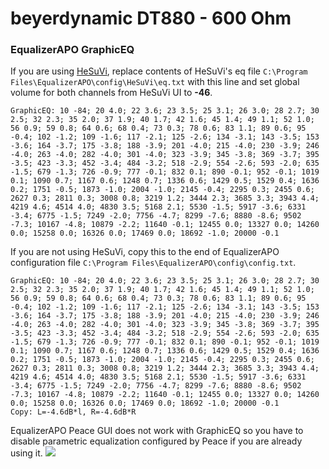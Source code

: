# beyerdynamic DT880 - 600 Ohm
### EqualizerAPO GraphicEQ
If you are using [HeSuVi](https://sourceforge.net/projects/hesuvi/), replace contents of HeSuVi's eq file `C:\Program Files\EqualizerAPO\config\HeSuVi\eq.txt` with this line and set global volume for both channels from HeSuVi UI to **-46**.
```
GraphicEQ: 10 -84; 20 4.0; 22 3.6; 23 3.5; 25 3.1; 26 3.0; 28 2.7; 30 2.5; 32 2.3; 35 2.0; 37 1.9; 40 1.7; 42 1.6; 45 1.4; 49 1.1; 52 1.0; 56 0.9; 59 0.8; 64 0.6; 68 0.4; 73 0.3; 78 0.6; 83 1.1; 89 0.6; 95 -0.4; 102 -1.2; 109 -1.6; 117 -2.1; 125 -2.6; 134 -3.1; 143 -3.5; 153 -3.6; 164 -3.7; 175 -3.8; 188 -3.9; 201 -4.0; 215 -4.0; 230 -3.9; 246 -4.0; 263 -4.0; 282 -4.0; 301 -4.0; 323 -3.9; 345 -3.8; 369 -3.7; 395 -3.5; 423 -3.3; 452 -3.4; 484 -3.2; 518 -2.9; 554 -2.6; 593 -2.0; 635 -1.5; 679 -1.3; 726 -0.9; 777 -0.1; 832 0.1; 890 -0.1; 952 -0.1; 1019 0.1; 1090 0.7; 1167 0.6; 1248 0.7; 1336 0.6; 1429 0.5; 1529 0.4; 1636 0.2; 1751 -0.5; 1873 -1.0; 2004 -1.0; 2145 -0.4; 2295 0.3; 2455 0.6; 2627 0.3; 2811 0.3; 3008 0.8; 3219 1.2; 3444 2.3; 3685 3.3; 3943 4.4; 4219 4.6; 4514 4.0; 4830 3.5; 5168 2.1; 5530 -1.5; 5917 -3.6; 6331 -3.4; 6775 -1.5; 7249 -2.0; 7756 -4.7; 8299 -7.6; 8880 -8.6; 9502 -7.3; 10167 -4.8; 10879 -2.2; 11640 -0.1; 12455 0.0; 13327 0.0; 14260 0.0; 15258 0.0; 16326 0.0; 17469 0.0; 18692 -1.0; 20000 -0.1
```
If you are not using HeSuVi, copy this to the end of EqualizerAPO configuration file `C:\Program Files\EqualizerAPO\config\config.txt`.
```
GraphicEQ: 10 -84; 20 4.0; 22 3.6; 23 3.5; 25 3.1; 26 3.0; 28 2.7; 30 2.5; 32 2.3; 35 2.0; 37 1.9; 40 1.7; 42 1.6; 45 1.4; 49 1.1; 52 1.0; 56 0.9; 59 0.8; 64 0.6; 68 0.4; 73 0.3; 78 0.6; 83 1.1; 89 0.6; 95 -0.4; 102 -1.2; 109 -1.6; 117 -2.1; 125 -2.6; 134 -3.1; 143 -3.5; 153 -3.6; 164 -3.7; 175 -3.8; 188 -3.9; 201 -4.0; 215 -4.0; 230 -3.9; 246 -4.0; 263 -4.0; 282 -4.0; 301 -4.0; 323 -3.9; 345 -3.8; 369 -3.7; 395 -3.5; 423 -3.3; 452 -3.4; 484 -3.2; 518 -2.9; 554 -2.6; 593 -2.0; 635 -1.5; 679 -1.3; 726 -0.9; 777 -0.1; 832 0.1; 890 -0.1; 952 -0.1; 1019 0.1; 1090 0.7; 1167 0.6; 1248 0.7; 1336 0.6; 1429 0.5; 1529 0.4; 1636 0.2; 1751 -0.5; 1873 -1.0; 2004 -1.0; 2145 -0.4; 2295 0.3; 2455 0.6; 2627 0.3; 2811 0.3; 3008 0.8; 3219 1.2; 3444 2.3; 3685 3.3; 3943 4.4; 4219 4.6; 4514 4.0; 4830 3.5; 5168 2.1; 5530 -1.5; 5917 -3.6; 6331 -3.4; 6775 -1.5; 7249 -2.0; 7756 -4.7; 8299 -7.6; 8880 -8.6; 9502 -7.3; 10167 -4.8; 10879 -2.2; 11640 -0.1; 12455 0.0; 13327 0.0; 14260 0.0; 15258 0.0; 16326 0.0; 17469 0.0; 18692 -1.0; 20000 -0.1
Copy: L=-4.6dB*l, R=-4.6dB*R
```
EqualizerAPO Peace GUI does not work with GraphicEQ so you have to disable parametric equalization configured by Peace if you are already using it.
![](https://raw.githubusercontent.com/jaakkopasanen/AutoEq/master/results/Innerfidelity%202017/headphoncecom/onear/beyerdynamic%20DT880%20-%20600%20Ohm/beyerdynamic%20DT880%20-%20600%20Ohm.png)
